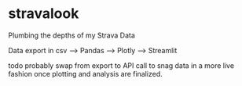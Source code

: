 # stravalook
Plumbing the depths of my Strava Data

Data export in csv --> Pandas --> Plotly --> Streamlit

todo probably swap from export to API call to snag data in a more live fashion once plotting and analysis are finalized.
